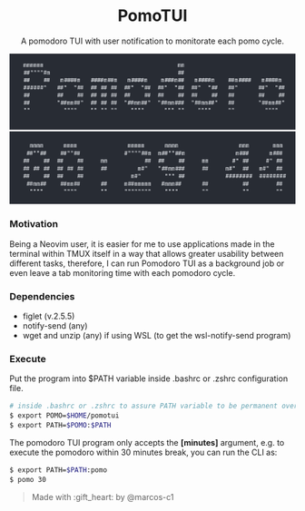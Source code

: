 <h1 align="center"> PomoTUI </h1>
<p align="center">A pomodoro TUI with user notification to monitorate each pomo cycle.</p>

<p align="center">
    <img src="img/pomo.png" alt="Pomodoro logo"/>
    <img src="img/timer.png" alt="Catppuccin theme"/>
</p>

### Motivation

Being a Neovim user, it is easier for me to use applications made in the terminal within TMUX itself in a way that allows greater usability between different tasks, therefore, I can run Pomodoro TUI as a background job or even leave a tab monitoring time with each pomodoro cycle.

### Dependencies

- figlet (v.2.5.5)
- notify-send (any)
- wget and unzip (any) if using WSL (to get the wsl-notify-send program)

### Execute

Put the program into $PATH variable inside .bashrc or .zshrc configuration file.

```bash
# inside .bashrc or .zshrc to assure PATH variable to be permanent overwritted
$ export POMO=$HOME/pomotui
$ export PATH=$POMO:$PATH
```

The pomodoro TUI program only accepts the <b>[minutes]</b> argument, e.g. to execute the pomodoro within 30 minutes break, you can run the CLI as:

```bash
$ export PATH=$PATH:pomo
$ pomo 30
```

> Made with :gift\_heart: by @marcos-c1 